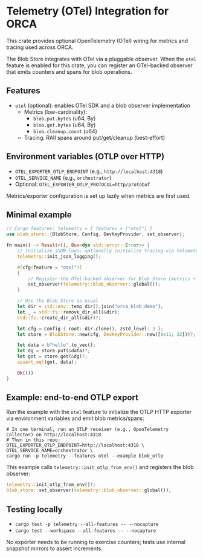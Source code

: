# Telemetry (OTel) Integration for ORCA

This crate provides optional OpenTelemetry (OTel) wiring for metrics and tracing used across ORCA.

The Blob Store integrates with OTel via a pluggable observer. When the `otel` feature is enabled for this
crate, you can register an OTel-backed observer that emits counters and spans for blob operations.

## Features

- `otel` (optional): enables OTel SDK and a blob observer implementation
  - Metrics (low-cardinality):
    - `blob.put.bytes` (u64, By)
    - `blob.get.bytes` (u64, By)
    - `blob.cleanup.count` (u64)
  - Tracing: RAII spans around put/get/cleanup (best-effort)

## Environment variables (OTLP over HTTP)

- `OTEL_EXPORTER_OTLP_ENDPOINT` (e.g., `http://localhost:4318`)
- `OTEL_SERVICE_NAME` (e.g., `orchestrator`)
- Optional: `OTEL_EXPORTER_OTLP_PROTOCOL=http/protobuf`

Metrics/exporter configuration is set up lazily when metrics are first used.

## Minimal example

```rust
// Cargo features: telemetry = { features = ["otel"] }
use blob_store::{BlobStore, Config, DevKeyProvider, set_observer};

fn main() -> Result<(), Box<dyn std::error::Error>> {
    // Initialize JSON logs; optionally initialize tracing via telemetry::init_otel("orchestrator")
    telemetry::init_json_logging();

    #[cfg(feature = "otel")]
    {
        // Register the OTel-backed observer for Blob Store (metrics + spans)
        set_observer(telemetry::blob_observer::global());
    }

    // Use the Blob Store as usual
    let dir = std::env::temp_dir().join("orca_blob_demo");
    let _ = std::fs::remove_dir_all(&dir);
    std::fs::create_dir_all(&dir)?;

    let cfg = Config { root: dir.clone(), zstd_level: 3 };
    let store = BlobStore::new(cfg, DevKeyProvider::new([0x11; 32]))?;

    let data = b"hello".to_vec();
    let dg = store.put(&data)?;
    let got = store.get(&dg)?;
    assert_eq!(got, data);

    Ok(())
}
```

## Example: end-to-end OTLP export

Run the example with the `otel` feature to initialize the OTLP HTTP exporter via environment variables and emit blob metrics/spans:

```
# In one terminal, run an OTLP receiver (e.g., OpenTelemetry Collector) on http://localhost:4318
# Then in this repo:
OTEL_EXPORTER_OTLP_ENDPOINT=http://localhost:4318 \
OTEL_SERVICE_NAME=orchestrator \
cargo run -p telemetry --features otel --example blob_otlp
```

This example calls `telemetry::init_otlp_from_env()` and registers the blob observer:

```rust
telemetry::init_otlp_from_env()?;
blob_store::set_observer(telemetry::blob_observer::global());
```


## Testing locally

- `cargo test -p telemetry --all-features -- --nocapture`
- `cargo test --workspace --all-features -- --nocapture`

No exporter needs to be running to exercise counters; tests use internal snapshot mirrors to assert increments.

